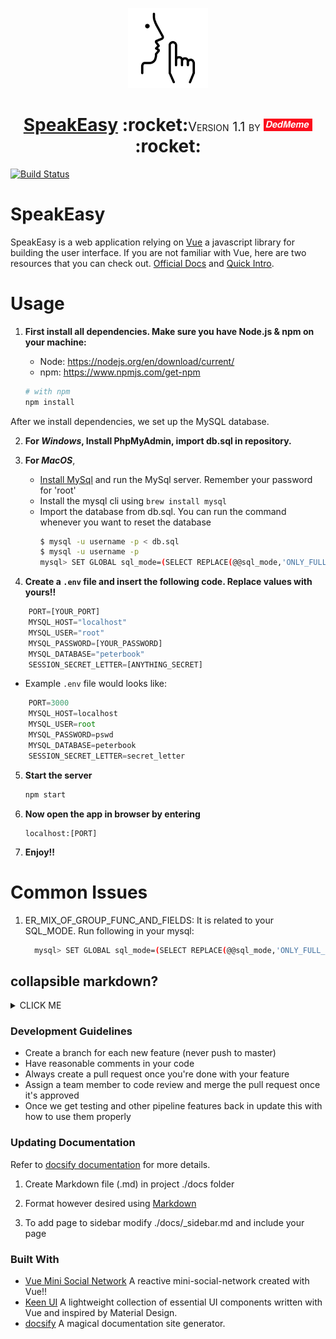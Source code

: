 <!-- Logo -->
<p align="center">
  <a href="https://github.com/dedmeme-2018/SpeakEasy">
    <img height="128" width="128" src="https://raw.githubusercontent.com/dedmeme-2018/SpeakEasy/master/logo.png">
  </a>
</p>
<!-- Name -->
<h1 align="center">
  <a href="https://github.com/dedmeme-2018/SpeakEasy">SpeakEasy</a>
   :rocket:<span style="font-variant-caps: petite-caps;font-size: 20px;font-weight: 400;">Version 1.1 by <img height="20px" src="https://raw.githubusercontent.com/dedmeme-2018/SpeakEasy/master/dmmlogo.png"/></span>:rocket:
</h3>

  </h1>
  
[![Build Status](https://travis-ci.org/dedmeme-2018/SpeakEasy.svg?branch=master)](https://travis-ci.org/dedmeme-2018/SpeakEasy)


# SpeakEasy
<!-- Quick Intro -->
SpeakEasy is a web application relying on [Vue](https://vuejs.org/v2/guide/index.html) a javascript library for building the user interface. If you are not familiar with Vue, here are two resources that you can check out. [Official Docs](https://vuejs.org/v2/guide/installation.html#Vue-Devtools) and [Quick Intro](https://medium.com/codingthesmartway-com-blog/vue-js-2-quickstart-tutorial-2017-246195cfbdd2).

# Usage
1. <b>First install all dependencies. Make sure you have Node.js & npm on your machine:</b>
    - Node: https://nodejs.org/en/download/current/ 
    - npm: https://www.npmjs.com/get-npm

    ```bash
    # with npm
    npm install
    ```

After we install dependencies, we set up the MySQL database.

2.  <b>For <i>Windows</i>, Install PhpMyAdmin, import db.sql in repository.</b>

3. <b>For <i>MacOS</i></b>,
   - [Install MySql](https://dev.mysql.com/downloads/mysql/) and run the MySql server. Remember your password for 'root' 
   - Install the mysql cli using `brew install mysql`
   - Import the database from db.sql. You can run the command whenever you want to reset the database
      ```bash
      $ mysql -u username -p < db.sql
      $ mysql -u username -p
      mysql> SET GLOBAL sql_mode=(SELECT REPLACE(@@sql_mode,'ONLY_FULL_GROUP_BY',''));
      ```


4. <b>Create a `.env` file and insert the following code. Replace values with yours!!</b>

```javascript
    PORT=[YOUR_PORT]
    MYSQL_HOST="localhost"
    MYSQL_USER="root"
    MYSQL_PASSWORD=[YOUR_PASSWORD]
    MYSQL_DATABASE="peterbook"
    SESSION_SECRET_LETTER=[ANYTHING_SECRET]
```

  - Example `.env` file would looks like:

```javascript
    PORT=3000
    MYSQL_HOST=localhost
    MYSQL_USER=root
    MYSQL_PASSWORD=pswd
    MYSQL_DATABASE=peterbook
    SESSION_SECRET_LETTER=secret_letter
```


5. <b>Start the server</b>
    ```javascript
    npm start
    ```

6. <b>Now open the app in browser by entering</b> 
    ```javacript
    localhost:[PORT]
    ```

7. <b>Enjoy!!</b>

# Common Issues
1. ER_MIX_OF_GROUP_FUNC_AND_FIELDS:
    It is related to your SQL_MODE. Run following in your mysql:
    ```bash
      mysql> SET GLOBAL sql_mode=(SELECT REPLACE(@@sql_mode,'ONLY_FULL_GROUP_BY',''));
    ```

## collapsible markdown?

<details><summary>CLICK ME</summary>
<p>

yes, even hidden code blocks!

```python
print("hello world!")
```

</p>
</details>

### Development Guidelines
- Create a branch for each new feature (never push to master)
- Have reasonable comments in your code
- Always create a pull request once you're done with your feature
- Assign a team member to code review and merge the pull request once it's approved
- Once we get testing and other pipeline features back in update this with how to use them properly

### Updating Documentation
Refer to [docsify documentation](https://docsify.js.org/#/) for more details.

1. Create Markdown file (.md) in project ./docs folder 

1. Format however desired using [Markdown](https://github.com/adam-p/markdown-here/wiki/Markdown-Cheatsheet) 

1. To add page to sidebar modify ./docs/_sidebar.md and include your page

### Built With

  * [Vue Mini Social Network](https://github.com/yTakkar/Vue-Mini-Social-Network) A reactive mini-social-network created with Vue!!
  * [Keen UI](https://github.com/JosephusPaye/Keen-UI) A lightweight collection of essential UI components written with Vue and inspired by Material Design.
  * [docsify](https://docsify.js.org/#/) A magical documentation site generator.

